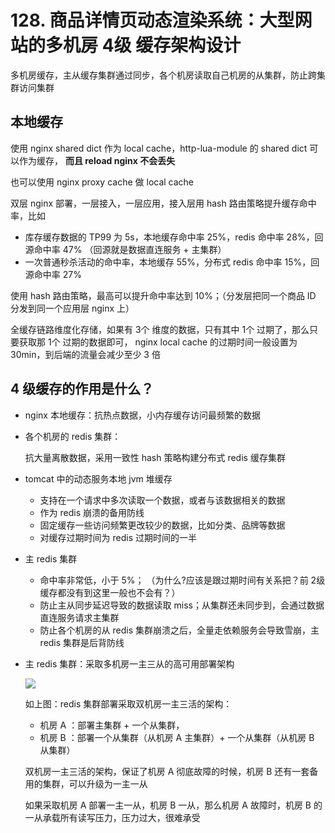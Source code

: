 # 128. 商品详情页动态渲染系统：大型网站的多机房 4级 缓存架构设计

多机房缓存，主从缓存集群通过同步，各个机房读取自己机房的从集群，防止跨集群访问集群

## 本地缓存
使用 nginx shared dict 作为 local cache，http-lua-module 的 shared dict 可以作为缓存，
**而且 reload nginx 不会丢失**

也可以使用 nginx proxy cache 做 local cache

双层 nginx 部署，一层接入，一层应用，接入层用 hash 路由策略提升缓存命中率，比如

- 库存缓存数据的 TP99 为 5s，本地缓存命中率 25%，redis 命中率 28%，回源命中率 47% （回源就是数据直连服务 + 主集群）
- 一次普通秒杀活动的命中率，本地缓存 55%，分布式 redis 命中率 15%，回源命中率 27%

使用 hash 路由策略，最高可以提升命中率达到 10%；（分发层把同一个商品 ID 分发到同一个应用层 nginx 上）

全缓存链路维度化存储，如果有 3个 维度的数据，只有其中 1个 过期了，那么只要获取那 1个 过期的数据即可，
nginx local cache 的过期时间一般设置为 30min，到后端的流量会减少至少 3 倍

## 4 级缓存的作用是什么？

- nginx 本地缓存：抗热点数据，小内存缓存访问最频繁的数据
- 各个机房的 redis 集群：

    抗大量离散数据，采用一致性 hash 策略构建分布式 redis 缓存集群
- tomcat 中的动态服务本地 jvm 堆缓存

  - 支持在一个请求中多次读取一个数据，或者与该数据相关的数据
  - 作为 redis 崩溃的备用防线
  - 固定缓存一些访问频繁更改较少的数据，比如分类、品牌等数据
  - 对缓存过期时间为 redis 过期时间的一半
- 主 redis 集群

  - 命中率非常低，小于 5%； （为什么?应该是跟过期时间有关系把？前 2级 缓存都没有到这里一般也不会有？）
  - 防止主从同步延迟导致的数据读取 miss；从集群还未同步到，会通过数据直连服务请求主集群
  - 防止各个机房的从 redis 集群崩溃之后，全量走依赖服务会导致雪崩，主 redis 集群是后背防线
- 主 redis 集群：采取多机房一主三从的高可用部署架构

  ![](https://txxs.github.io/pic/record/cache-pdp/markdown-img-paste-20190712230951795.png)

  如上图：redis 集群部署采取双机房一主三活的架构：
    - 机房 A ：部署主集群 + 一个从集群，
    - 机房 B ：部署一个从集群（从机房 A 主集群）+ 一个从集群（从机房 B 从集群）

  双机房一主三活的架构，保证了机房 A 彻底故障的时候，机房 B 还有一套备用的集群，可以升级为一主一从

  如果采取机房 A 部署一主一从，机房 B 一从，那么机房 A 故障时，机房 B 的一从承载所有读写压力，压力过大，很难承受
